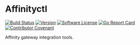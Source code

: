 # Affinityctl

[![Build Status](https://github.com/aidtechnology/affinityctl/workflows/ci/badge.svg?branch=master)](https://github.com/aidtechnology/affinityctl/actions)
[![Version](https://img.shields.io/github/tag/aidtechnology/affinityctl.svg)](https://github.com/aidtechnology/affinityctl/releases)
[![Software License](https://img.shields.io/badge/license-BSD3-red.svg)](LICENSE)
[![Go Report Card](https://goreportcard.com/badge/github.com/aidtechnology/affinityctl?style=flat)](https://goreportcard.com/report/github.com/aidtechnology/affinityctl)
[![Contributor Covenant](https://img.shields.io/badge/Contributor%20Covenant-v2.0-ff69b4.svg)](.github/CODE_OF_CONDUCT.md)

Affinity gateway integration tools.